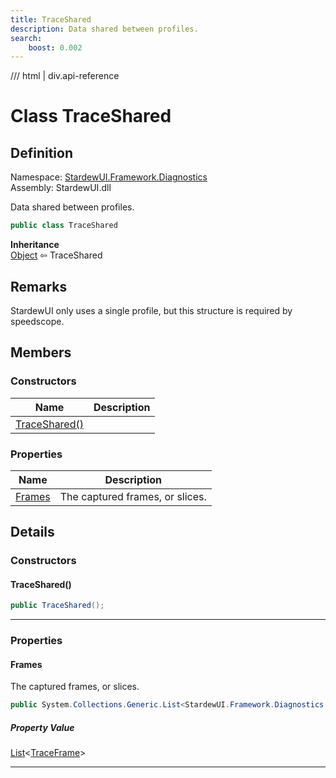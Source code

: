 ```yaml
---
title: TraceShared
description: Data shared between profiles.
search:
    boost: 0.002
---
```


<link rel="stylesheet" href="/StardewUI/stylesheets/reference.css" />

/// html | div.api-reference

# Class TraceShared

## Definition

<div class="api-definition" markdown>

Namespace: [StardewUI.Framework.Diagnostics](index.md)  
Assembly: StardewUI.dll  

</div>

Data shared between profiles.

```cs
public class TraceShared
```

**Inheritance**  
[Object](https://learn.microsoft.com/en-us/dotnet/api/system.object) ⇦ TraceShared

## Remarks

StardewUI only uses a single profile, but this structure is required by speedscope.

## Members

### Constructors

 | Name | Description |
| --- | --- |
| [TraceShared()](#traceshared) |  | 

### Properties

 | Name | Description |
| --- | --- |
| [Frames](#frames) | The captured frames, or slices. | 

## Details

### Constructors

#### TraceShared()



```cs
public TraceShared();
```

-----

### Properties

#### Frames

The captured frames, or slices.

```cs
public System.Collections.Generic.List<StardewUI.Framework.Diagnostics.TraceFrame> Frames { get; }
```

##### Property Value

[List](https://learn.microsoft.com/en-us/dotnet/api/system.collections.generic.list-1)<[TraceFrame](traceframe.md)>

-----

